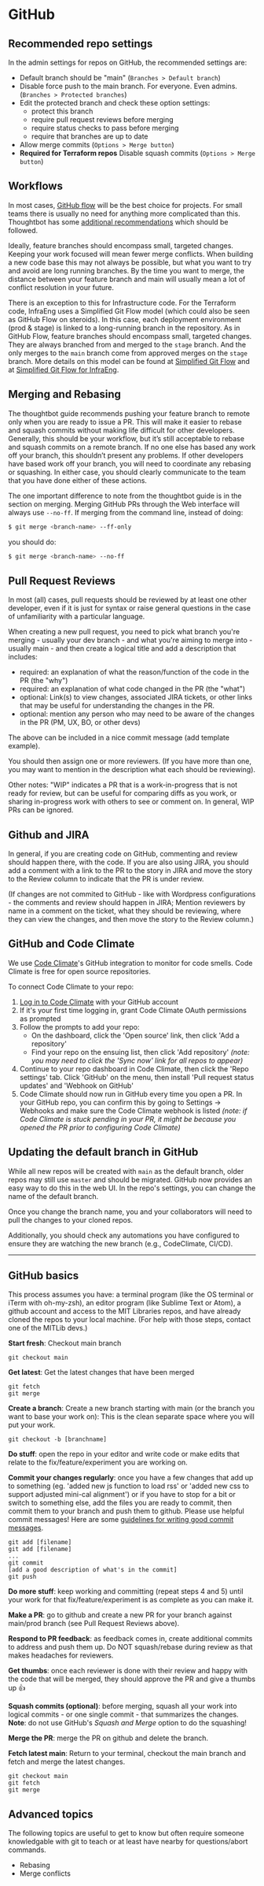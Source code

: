 # GitHub 

## Recommended repo settings

In the admin settings for repos on GitHub, the recommended settings are: 
* Default branch should be "main" (`Branches > Default branch`)
* Disable force push to the main branch. For everyone. Even admins. (`Branches > Protected branches`)
* Edit the protected branch and check these option settings: 
    - protect this branch
    - require pull request reviews before merging
    - require status checks to pass before merging
    - require that branches are up to date
* Allow merge commits (`Options > Merge button`)
* **Required for Terraform repos** Disable squash commits (`Options > Merge button`)

## Workflows

In most cases, [GitHub flow](https://guides.github.com/introduction/flow/) will be the best choice for projects. For small teams there is usually no need for anything more complicated than this. Thoughtbot has some [additional recommendations](https://github.com/thoughtbot/guides/tree/main/git) which should be followed.

Ideally, feature branches should encompass small, targeted changes. Keeping your work focused will mean fewer merge conflicts. When building a new code base this may not always be possible, but what you want to try and avoid are long running branches. By the time you want to merge, the distance between your feature branch and main will usually mean a lot of conflict resolution in your future.

There is an exception to this for Infrastructure code. For the Terraform code, InfraEng uses a Simplified Git Flow model (which could also be seen as GitHub Flow on steroids). In this case, each deployment environment (prod & stage) is linked to a long-running branch in the repository. As in GitHub Flow, feature branches should encompass small, targeted changes. They are always branched from and merged to the `stage` branch. And the only merges to the `main` branch come from approved merges on the `stage` branch. More details on this model can be found at [Simplified Git Flow](https://medium.com/goodtogoat/simplified-git-flow-5dc37ba76ea8) and at [Simplified Git Flow for InfraEng](https://mitlibraries.atlassian.net/wiki/spaces/IN/pages/2920480769/Simplified+Git+Flow+For+InfraEng).

## Merging and Rebasing

The thoughtbot guide recommends pushing your feature branch to remote only when you are ready to issue a PR. This will make it easier to rebase and squash commits without making life difficult for other developers. Generally, this should be your workflow, but it’s still acceptable to rebase and squash commits on a remote branch. If no one else has based any work off your branch, this shouldn’t present any problems. If other developers have based work off your branch, you will need to coordinate any rebasing or squashing. In either case, you should clearly communicate to the team that you have done either of these actions.

The one important difference to note from the thoughtbot guide is in the section on merging. Merging GitHub PRs through the Web interface will always use `--no-ff`. If merging from the command line, instead of doing:

```bash
$ git merge <branch-name> --ff-only
```

you should do:

```bash
$ git merge <branch-name> --no-ff
```

## Pull Request Reviews

In most (all) cases, pull requests should be reviewed by at least one other developer, even if it is just for syntax or raise general questions in the case of unfamiliarity with a particular language. 

When creating a new pull request, you need to pick what branch you're merging - usually your dev branch - and what you're aiming to merge into - usually main - and then create a logical title and add a description that includes: 
* required: an explanation of what the reason/function of the code in the PR (the "why")
* required: an explanation of what code changed in the PR (the "what")
* optional: Link(s) to view changes, associated JIRA tickets, or other links that may be useful for understanding the changes in the PR.
* optional: mention any person who may need to be aware of the changes in the PR (PM, UX, BO, or other devs)

The above can be included in a nice commit message (add template example).

You should then assign one or more reviewers. (If you have more than one, you may want to mention in the description what each should be reviewing).

Other notes: 
"WIP" indicates a PR that is a work-in-progress that is not ready for review, but can be useful for comparing diffs as you work, or sharing in-progress work with others to see or comment on. In general, WIP PRs can be ignored.

## Github and JIRA

In general, if you are creating code on GitHub, commenting and review should happen there, with the code. If you are also using JIRA, you should add a comment with a link to the PR to the story in JIRA and move the story to the Review column to indicate that the PR is under review.

(If changes are not commited to GitHub - like with Wordpress configurations - the comments and review should happen in JIRA; Mention reviewers by name in a comment on the ticket, what they should be reviewing, where they can view the changes, and then move the story to the Review column.)

## GitHub and Code Climate

We use [Code Climate](https://codeclimate.com/)'s GitHub integration to monitor 
for code smells. Code Climate is free for open source repositories.

To connect Code Climate to your repo:
1. [Log in to Code Climate](https://codeclimate.com/login) with your GitHub 
account
2. If it's your first time logging in, grant Code Climate OAuth permissions as 
prompted
3. Follow the prompts to add your repo:
    * On the dashboard, click the 'Open source' link, then click 'Add a repository'
    * Find your repo on the ensuing list, then click 'Add repository' _(note: you 
may need to click the 'Sync now' link for all repos to appear)_
4. Continue to your repo dashboard in Code Climate, then click the 'Repo settings' 
tab. Click 'GitHub' on the menu, then install 'Pull request status updates' and 
'Webhook on GitHub'
5. Code Climate should now run in GitHub every time you open a PR. In your 
GitHub repo, you can confirm this by going to Settings -> Webhooks and make 
sure the Code Climate webhook is listed _(note: if Code Climate is stuck pending 
in your PR, it might be because you opened the PR prior to configuring Code Climate)_

## Updating the default branch in GitHub

While all new repos will be created with `main` as the default branch, older 
repos may still use `master` and should be migrated. GitHub now provides an
easy way to do this in the web UI. In the repo's settings, you can
change the name of the default branch.

Once you change the branch name, you and your collaborators will need to pull
the changes to your cloned repos.

Additionally, you should check any automations you have configured to ensure
they are watching the new branch (e.g., CodeClimate, CI/CD).

- - -

## GitHub basics

This process assumes you have: a terminal program (like the OS terminal or iTerm with oh-my-zsh), an editor program (like Sublime Text or Atom), a github account and access to the MIT Libraries repos, and have already cloned the repos to your local machine. (For help with those steps, contact one of the MITLib devs.)

**Start fresh**: Checkout main branch

```git checkout main```

**Get latest**: Get the latest changes that have been merged 
```
git fetch
git merge
```

**Create a branch**: Create a new branch starting with main (or the branch you want to base your work on): This is the clean separate space where you will put your work.

```git checkout -b [branchname]```

**Do stuff**: open the repo in your editor and write code or make edits that relate to the fix/feature/experiment you are working on.

**Commit your changes regularly**: once you have a few changes that add up to something (eg. 'added new js function to load rss' or 'added new css to support adjusted mini-cal alignment') or if you have to stop for a bit or switch to something else, add the files you are ready to commit, then commit them to your branch and push them to github. Please use helpful commit messages! Here are some [guidelines for writing good commit messages](https://chris.beams.io/posts/git-commit/).

```
git add [filename] 
git add [filename] 
...
git commit
[add a good description of what's in the commit]
git push
```

**Do more stuff**: keep working and committing (repeat steps 4 and 5) until your work for that fix/feature/experiment is as complete as you can make it.

**Make a PR**: go to github and create a new PR for your branch against main/prod branch (see Pull Request Reviews above). 

**Respond to PR feedback**: as feedback comes in, create additional commits to address and push them up. Do NOT squash/rebase during review as that makes headaches for reviewers.

**Get thumbs**: once each reviewer is done with their review and happy with the code that will be merged, they should approve the PR and give a thumbs up  :+1:

**Squash commits (optional)**: before merging, squash all your work into logical commits - or one single commit - that summarizes the changes. **Note**: do not use GitHub's *Squash and Merge* option to do the squashing!

**Merge the PR**: merge the PR on github and delete the branch.

**Fetch latest main**: Return to your terminal, checkout the main branch and fetch and merge the latest changes.
```
git checkout main
git fetch
git merge
```

## Advanced topics 

The following topics are useful to get to know but often require someone knowledgable with git to teach or at least have nearby for questions/abort commands.
* Rebasing
* Merge conflicts
